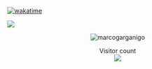 [![wakatime](https://wakatime.com/badge/user/f0b77c93-5901-4359-ab12-300d8e57e821.svg)](https://wakatime.com/@f0b77c93-5901-4359-ab12-300d8e57e821)

![](https://komarev.com/ghpvc/?username=marcogarganigo)

<p align="center"> <img src="https://github-readme-stats.vercel.app/api?username=marcogarganigo&show_icons=true&theme=great-gatsby" alt="marcogarganigo" />

<p align="center"> 
  Visitor count<br>
  <img src="https://profile-counter.glitch.me/insolitum/count.svg" />
</p>
